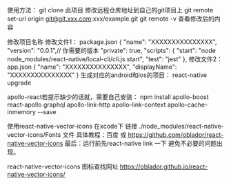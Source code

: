 使用方法：
    git clone 此项目
    修改远程仓库地址到自己的git项目上 git remote set-url origin git@git.xxx.com:xxx/example.git
    git remote -v 查看修改后的内容

修改项目名称
    修改文件1：
        package.json
            {
               "name": "XXXXXXXXXXXXXXX",
               "version": "0.0.1",// 你需要的版本
               "private": true,
               "scripts": {
                 "start": "node node_modules/react-native/local-cli/cli.js start",
                 "test": "jest"
            },
    修改文件2：
        app.json
            {
              "name": "XXXXXXXXXXXXXXX",
              "displayName": "XXXXXXXXXXXXXXX"
            }
    生成对应的android和ios的项目：
        react-native upgrade

apollo-react若提示缺少的话就，需要自己安装：
    npm install apollo-boost react-apollo graphql apollo-link-http apollo-link-context apollo-cache-inmemory --save


使用react-native-vector-icons
    在xcode下  链接 ./node_modules/react-native-vector-icons/Fonts 文件
    具体教程：百度 或 https://github.com/oblador/react-native-vector-icons
最后：运行前先react-native link 一下 避免不必要的问题出现。



react-native-vector-icons 图标查找网址
https://oblador.github.io/react-native-vector-icons/
